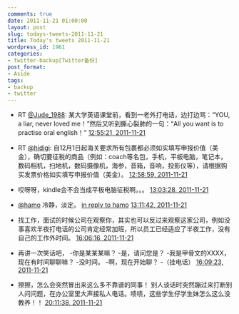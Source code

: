 ```yaml
---
comments: true
date: 2011-11-21 01:00:00
layout: post
slug: todays-tweets-2011-11-21
title: Today's tweets 2011-11-21
wordpress_id: 1961
categories:
- twitter-backup[Twitter备份]
post_format:
- Aside
tags:
- backup
- twitter
---
```





  * RT [@Jude_1988](http://twitter.com/Jude_1988): 某大学英语课堂前，看到一老外打电话，边打边骂：“YOU, a liar, never loved me！”然后又听到撕心裂肺的一句：“All you want is to practise oral english！” [12:55:21, 2011-11-21](http://twitter.com/gfrog/statuses/138480593603276800)





  * RT [@hidigi](http://twitter.com/hidigi): 自12月1日起海关要求所有包裹都必须如实填写申报价值（美金），确切要征税的商品（例如：coach等名包，手机，平板电脑，笔记本，数码相机，扫地机，数码摄像机，海参，音箱，音响，投影仪等），请根据购买发票价格如实填写申报价值（美金）。 [12:58:59, 2011-11-21](http://twitter.com/gfrog/statuses/138481508561330178)





  * 哎呀呀，kindle会不会当成平板电脑征税啊。。。 [13:03:28, 2011-11-21](http://twitter.com/gfrog/statuses/138482639643475970)





  * [@hamo](http://twitter.com/hamo) 冷静，淡定。 [in reply to hamo](http://twitter.com/hamo/statuses/138480194926284800) [13:11:42, 2011-11-21](http://twitter.com/gfrog/statuses/138484712225247232)





  * 找工作，面试的时候公司在观察你，其实也可以反过来观察这家公司，例如没事喜欢半夜打电话的公司肯定经常加班，所以员工已经适应了半夜工作，没有自己的工作外时间。 [16:06:16, 2011-11-21](http://twitter.com/gfrog/statuses/138528643302428672)





  * 再讲一次笑话吧， -你是某某某嘛？ -是，请问您是？ -我是甲骨文的XXXX，现在有时间聊聊嘛？ -没时间。 -啊，现在开始聊？ -（挂电话） [16:09:23, 2011-11-21](http://twitter.com/gfrog/statuses/138529426588704768)





  * 擦擦，怎么会突然冒出来这么多不靠谱的同事！ 别人谈话时突然蹦过来打断别人问问题，在办公室里大声接私人电话。啧啧，这些学生仔学生妹怎么这么没教养！！ [20:11:38, 2011-11-21](http://twitter.com/gfrog/statuses/138590388150743041)




